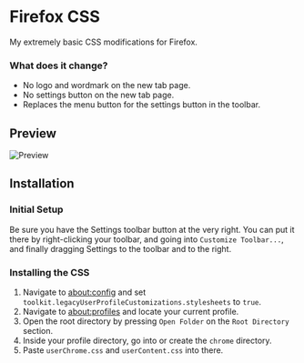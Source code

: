 # Firefox CSS

My extremely basic CSS modifications for Firefox.

### What does it change?

- No logo and wordmark on the new tab page.
- No settings button on the new tab page.
- Replaces the menu button for the settings button in the toolbar.

## Preview

![Preview](https://st0rm.is-fi.re/4jxdswo.png)

## Installation

### Initial Setup

Be sure you have the Settings toolbar button at the very right. You can put it there by right-clicking your toolbar, and going into `Customize Toolbar...`, and finally dragging Settings to the toolbar and to the right.

### Installing the CSS

1. Navigate to [about:config](about:config) and set `toolkit.legacyUserProfileCustomizations.stylesheets` to `true`.
2. Navigate to [about:profiles](about:profiles) and locate your current profile.
3. Open the root directory by pressing `Open Folder` on the `Root Directory` section.
4. Inside your profile directory, go into or create the `chrome` directory.
5. Paste `userChrome.css` and `userContent.css` into there.
